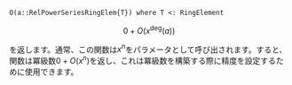 ```
O(a::RelPowerSeriesRingElem{T}) where T <: RingElement
```

$$
0 + O(x^\mathrm{deg}(a))
$$

を返します。通常、この関数は$x^n$をパラメータとして呼び出されます。すると、関数は冪級数$0 + O(x^n)$を返し、これは冪級数を構築する際に精度を設定するために使用できます。
